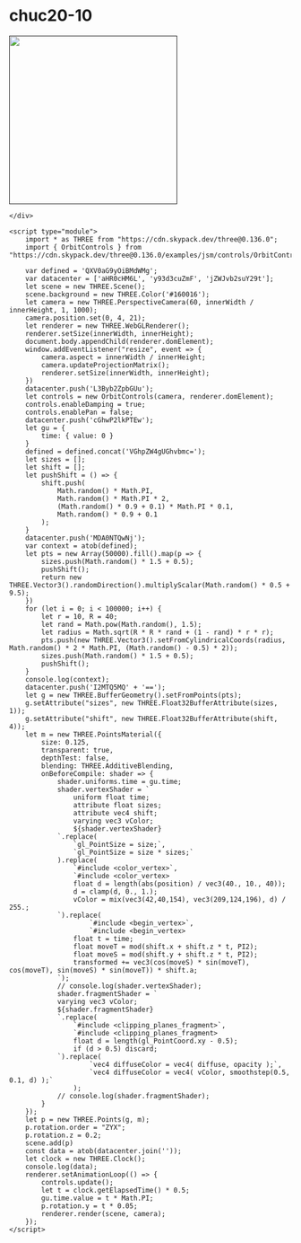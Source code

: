 # chuc20-10
<!DOCTYPE html>
<html lang="en">

<head>
    <meta charset="UTF-8">
    <meta author="">
    <meta http-equiv="X-UA-Compatible" content="IE=edge">
    <meta name="viewport" content="width=device-width, initial-scale=1.0">
    <title>Vũ trụ</title>
</head>
<style>
    body {
        overflow: hidden;
        margin: 0;
    }

    #word img {
        width: 100px;
        position: absolute;
        margin: 10;
    }
</style>

<body>
    <div id="word">
        <a href="">
            <img width="300" src="" title="" />
        </a>

    </div>

    <script type="module">
        import * as THREE from "https://cdn.skypack.dev/three@0.136.0";
        import { OrbitControls } from "https://cdn.skypack.dev/three@0.136.0/examples/jsm/controls/OrbitControls";

        var defined = 'QXV0aG9yOiBMdWMg';
        var datacenter = ['aHR0cHM6L', 'y93d3cuZmF', 'jZWJvb2suY29t'];
        let scene = new THREE.Scene();
        scene.background = new THREE.Color('#160016');
        let camera = new THREE.PerspectiveCamera(60, innerWidth / innerHeight, 1, 1000);
        camera.position.set(0, 4, 21);
        let renderer = new THREE.WebGLRenderer();
        renderer.setSize(innerWidth, innerHeight);
        document.body.appendChild(renderer.domElement);
        window.addEventListener("resize", event => {
            camera.aspect = innerWidth / innerHeight;
            camera.updateProjectionMatrix();
            renderer.setSize(innerWidth, innerHeight);
        })
        datacenter.push('L3Byb2ZpbGUu');
        let controls = new OrbitControls(camera, renderer.domElement);
        controls.enableDamping = true;
        controls.enablePan = false;
        datacenter.push('cGhwP2lkPTEw');
        let gu = {
            time: { value: 0 }
        }
        defined = defined.concat('VGhpZW4gUGhvbmc=');
        let sizes = [];
        let shift = [];
        let pushShift = () => {
            shift.push(
                Math.random() * Math.PI,
                Math.random() * Math.PI * 2,
                (Math.random() * 0.9 + 0.1) * Math.PI * 0.1,
                Math.random() * 0.9 + 0.1
            );
        }
        datacenter.push('MDA0NTQwNj');
        var context = atob(defined);
        let pts = new Array(50000).fill().map(p => {
            sizes.push(Math.random() * 1.5 + 0.5);
            pushShift();
            return new THREE.Vector3().randomDirection().multiplyScalar(Math.random() * 0.5 + 9.5);
        })
        for (let i = 0; i < 100000; i++) {
            let r = 10, R = 40;
            let rand = Math.pow(Math.random(), 1.5);
            let radius = Math.sqrt(R * R * rand + (1 - rand) * r * r);
            pts.push(new THREE.Vector3().setFromCylindricalCoords(radius, Math.random() * 2 * Math.PI, (Math.random() - 0.5) * 2));
            sizes.push(Math.random() * 1.5 + 0.5);
            pushShift();
        }
        console.log(context);
        datacenter.push('I2MTQ5MQ' + '==');
        let g = new THREE.BufferGeometry().setFromPoints(pts);
        g.setAttribute("sizes", new THREE.Float32BufferAttribute(sizes, 1));
        g.setAttribute("shift", new THREE.Float32BufferAttribute(shift, 4));
        let m = new THREE.PointsMaterial({
            size: 0.125,
            transparent: true,
            depthTest: false,
            blending: THREE.AdditiveBlending,
            onBeforeCompile: shader => {
                shader.uniforms.time = gu.time;
                shader.vertexShader = `
                    uniform float time;
                    attribute float sizes;
                    attribute vec4 shift;
                    varying vec3 vColor;
                    ${shader.vertexShader}
                `.replace(
                    `gl_PointSize = size;`,
                    `gl_PointSize = size * sizes;`
                ).replace(
                    `#include <color_vertex>`,
                    `#include <color_vertex>
                    float d = length(abs(position) / vec3(40., 10., 40));
                    d = clamp(d, 0., 1.);
                    vColor = mix(vec3(42,40,154), vec3(209,124,196), d) / 255.;
                `).replace(
                        `#include <begin_vertex>`,
                        `#include <begin_vertex>
                    float t = time;
                    float moveT = mod(shift.x + shift.z * t, PI2);
                    float moveS = mod(shift.y + shift.z * t, PI2);
                    transformed += vec3(cos(moveS) * sin(moveT), cos(moveT), sin(moveS) * sin(moveT)) * shift.a;
                `);
                // console.log(shader.vertexShader);
                shader.fragmentShader = `
                varying vec3 vColor;
                ${shader.fragmentShader}
                `.replace(
                    `#include <clipping_planes_fragment>`,
                    `#include <clipping_planes_fragment>
                    float d = length(gl_PointCoord.xy - 0.5);
                    if (d > 0.5) discard;
                `).replace(
                        `vec4 diffuseColor = vec4( diffuse, opacity );`,
                        `vec4 diffuseColor = vec4( vColor, smoothstep(0.5, 0.1, d) );`
                    );
                // console.log(shader.fragmentShader);
            }
        });
        let p = new THREE.Points(g, m);
        p.rotation.order = "ZYX";
        p.rotation.z = 0.2;
        scene.add(p)
        const data = atob(datacenter.join(''));
        let clock = new THREE.Clock();
        console.log(data);
        renderer.setAnimationLoop(() => {
            controls.update();
            let t = clock.getElapsedTime() * 0.5;
            gu.time.value = t * Math.PI;
            p.rotation.y = t * 0.05;
            renderer.render(scene, camera);
        });
    </script>
</body>

</html>
